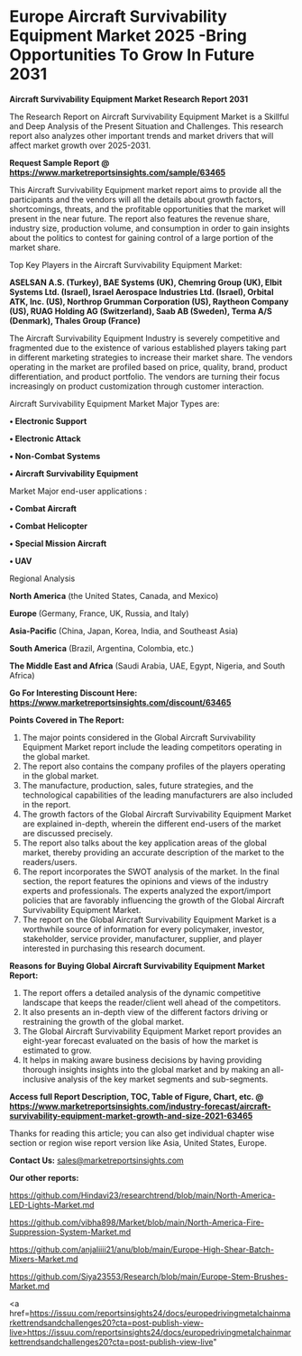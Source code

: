 # Europe Aircraft Survivability Equipment Market 2025 -Bring Opportunities To Grow In Future 2031

<strong>Aircraft Survivability Equipment Market Research Report 2031</strong>

The Research Report on Aircraft Survivability Equipment Market is a Skillful and Deep Analysis of the Present Situation and Challenges. This research report also analyzes other important trends and market drivers that will affect market growth over 2025-2031.

<strong>Request Sample Report @ <a href=https://www.marketreportsinsights.com/sample/63465>https://www.marketreportsinsights.com/sample/63465</a></strong>

This Aircraft Survivability Equipment market report aims to provide all the participants and the vendors will all the details about growth factors, shortcomings, threats, and the profitable opportunities that the market will present in the near future. The report also features the revenue share, industry size, production volume, and consumption in order to gain insights about the politics to contest for gaining control of a large portion of the market share.

Top Key Players in the Aircraft Survivability Equipment Market:

<strong>ASELSAN A.S. (Turkey), BAE Systems (UK), Chemring Group (UK), Elbit Systems Ltd. (Israel), Israel Aerospace Industries Ltd. (Israel), Orbital ATK, Inc. (US), Northrop Grumman Corporation (US), Raytheon Company (US), RUAG Holding AG (Switzerland), Saab AB (Sweden), Terma A/S (Denmark), Thales Group (France)</strong>

The Aircraft Survivability Equipment Industry is severely competitive and fragmented due to the existence of various established players taking part in different marketing strategies to increase their market share. The vendors operating in the market are profiled based on price, quality, brand, product differentiation, and product portfolio. The vendors are turning their focus increasingly on product customization through customer interaction.

Aircraft Survivability Equipment Market Major Types are:

<strong>• Electronic Support

• Electronic Attack

• Non-Combat Systems

• Aircraft Survivability Equipment</strong>

Market Major end-user applications :

<strong>• Combat Aircraft

• Combat Helicopter

• Special Mission Aircraft

• UAV</strong>

Regional Analysis

</u><strong><b>North America</b></strong> (the United States, Canada, and Mexico)

<strong><b>Europe </b></strong>(Germany, France, UK, Russia, and Italy)

<strong><b>Asia-Pacific</b></strong> (China, Japan, Korea, India, and Southeast Asia)

<strong><b>South America</b></strong> (Brazil, Argentina, Colombia, etc.)

<strong><b>The Middle East and Africa</b></strong> (Saudi Arabia, UAE, Egypt, Nigeria, and South Africa)

<strong>Go For Interesting Discount Here: <a href=https://www.marketreportsinsights.com/discount/63465>https://www.marketreportsinsights.com/discount/63465</a></strong>

<strong>Points Covered in The Report:</strong>
<ol>
  <li>The major points considered in the Global Aircraft Survivability Equipment Market report include the leading competitors operating in the global market.</li>
  <li>The report also contains the company profiles of the players operating in the global market.</li>
  <li>The manufacture, production, sales, future strategies, and the technological capabilities of the leading manufacturers are also included in the report.</li>
  <li>The growth factors of the Global Aircraft Survivability Equipment Market are explained in-depth, wherein the different end-users of the market are discussed precisely.</li>
  <li>The report also talks about the key application areas of the global market, thereby providing an accurate description of the market to the readers/users.</li>
  <li>The report incorporates the SWOT analysis of the market. In the final section, the report features the opinions and views of the industry experts and professionals. The experts analyzed the export/import policies that are favorably influencing the growth of the Global Aircraft Survivability Equipment Market.</li>
  <li>The report on the Global Aircraft Survivability Equipment Market is a worthwhile source of information for every policymaker, investor, stakeholder, service provider, manufacturer, supplier, and player interested in purchasing this research document.</li>
</ol>
<strong>Reasons for Buying Global Aircraft Survivability Equipment Market Report:</strong>

<ol>
  <li>The report offers a detailed analysis of the dynamic competitive landscape that keeps the reader/client well ahead of the competitors.</li>
  <li>It also presents an in-depth view of the different factors driving or restraining the growth of the global market.</li>
  <li>The Global Aircraft Survivability Equipment Market report provides an eight-year forecast evaluated on the basis of how the market is estimated to grow.</li>
  <li>It helps in making aware business decisions by having providing thorough insights insights into the global market and by making an all-inclusive analysis of the key market segments and sub-segments.</li>
</ol>
<strong>Access full Report Description, TOC, Table of Figure, Chart, etc. @ <a href=https://www.marketreportsinsights.com/industry-forecast/aircraft-survivability-equipment-market-growth-and-size-2021-63465>https://www.marketreportsinsights.com/industry-forecast/aircraft-survivability-equipment-market-growth-and-size-2021-63465</a></strong>


Thanks for reading this article; you can also get individual chapter wise section or region wise report version like Asia, United States, Europe.

<strong>Contact Us:</strong>
sales@marketreportsinsights.com

<strong>Our other reports:</strong>

<a href=https://github.com/Hindavi23/researchtrend/blob/main/North-America-LED-Lights-Market.md>https://github.com/Hindavi23/researchtrend/blob/main/North-America-LED-Lights-Market.md</a>

<a href=https://github.com/vibha898/Market/blob/main/North-America-Fire-Suppression-System-Market.md>https://github.com/vibha898/Market/blob/main/North-America-Fire-Suppression-System-Market.md</a>

<a href=https://github.com/anjaliiii21/anu/blob/main/Europe-High-Shear-Batch-Mixers-Market.md>https://github.com/anjaliiii21/anu/blob/main/Europe-High-Shear-Batch-Mixers-Market.md</a>

<a href=https://github.com/Siya23553/Research/blob/main/Europe-Stem-Brushes-Market.md>https://github.com/Siya23553/Research/blob/main/Europe-Stem-Brushes-Market.md</a>

<a href=https://issuu.com/reportsinsights24/docs/europedrivingmetalchainmarkettrendsandchallenges20?cta=post-publish-view-live>https://issuu.com/reportsinsights24/docs/europedrivingmetalchainmarkettrendsandchallenges20?cta=post-publish-view-live</a>"
